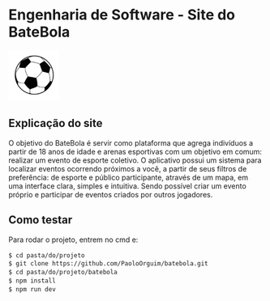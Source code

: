 # Engenharia de Software - Site do BateBola

<img src="https://github.com/PaoloOrguim/batebola/blob/main/public/assets/images/logo.png?raw=true" alt="BateBolaLogo" width="100">

## Explicação do site

O objetivo do BateBola é servir como plataforma que agrega indivíduos a partir de 18 anos de idade e arenas esportivas com um objetivo em comum:
realizar um evento de esporte coletivo. O aplicativo possui um sistema para localizar eventos ocorrendo próximos a você, a partir de seus filtros
de preferência: de esporte e público participante, através de um mapa, em uma interface clara, simples e intuitiva. Sendo possível criar um evento
próprio e participar de eventos criados por outros jogadores.

## Como testar

Para rodar o projeto, entrem no cmd e:

```bash
$ cd pasta/do/projeto
$ git clone https://github.com/PaoloOrguim/batebola.git
$ cd pasta/do/projeto/batebola
$ npm install
$ npm run dev
```
